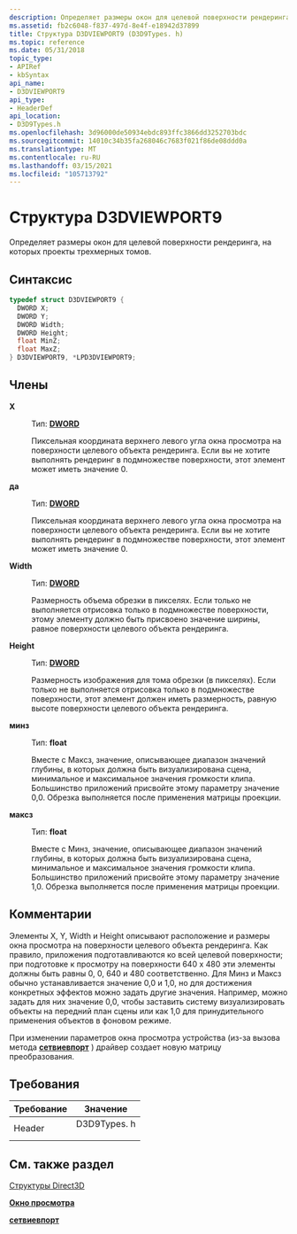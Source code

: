 ```yaml
---
description: Определяет размеры окон для целевой поверхности рендеринга, на которых проекты трехмерных томов.
ms.assetid: fb2c6048-f837-497d-8e4f-e18942d37899
title: Структура D3DVIEWPORT9 (D3D9Types. h)
ms.topic: reference
ms.date: 05/31/2018
topic_type:
- APIRef
- kbSyntax
api_name:
- D3DVIEWPORT9
api_type:
- HeaderDef
api_location:
- D3D9Types.h
ms.openlocfilehash: 3d96000de50934ebdc893ffc3866dd3252703bdc
ms.sourcegitcommit: 14010c34b35fa268046c7683f021f86de08ddd0a
ms.translationtype: MT
ms.contentlocale: ru-RU
ms.lasthandoff: 03/15/2021
ms.locfileid: "105713792"
---
```

# <a name="d3dviewport9-structure"></a>Структура D3DVIEWPORT9

Определяет размеры окон для целевой поверхности рендеринга, на которых проекты трехмерных томов.

## <a name="syntax"></a>Синтаксис


```C++
typedef struct D3DVIEWPORT9 {
  DWORD X;
  DWORD Y;
  DWORD Width;
  DWORD Height;
  float MinZ;
  float MaxZ;
} D3DVIEWPORT9, *LPD3DVIEWPORT9;
```



## <a name="members"></a>Члены

<dl> <dt>

**X**
</dt> <dd>

Тип: **[ **DWORD**](../winprog/windows-data-types.md)**

</dd> <dd>

Пиксельная координата верхнего левого угла окна просмотра на поверхности целевого объекта рендеринга. Если вы не хотите выполнять рендеринг в подмножестве поверхности, этот элемент может иметь значение 0.

</dd> <dt>

**да**
</dt> <dd>

Тип: **[ **DWORD**](../winprog/windows-data-types.md)**

</dd> <dd>

Пиксельная координата верхнего левого угла окна просмотра на поверхности целевого объекта рендеринга. Если вы не хотите выполнять рендеринг в подмножестве поверхности, этот элемент может иметь значение 0.

</dd> <dt>

**Width**
</dt> <dd>

Тип: **[ **DWORD**](../winprog/windows-data-types.md)**

</dd> <dd>

Размерность объема обрезки в пикселях. Если только не выполняется отрисовка только в подмножестве поверхности, этому элементу должно быть присвоено значение ширины, равное поверхности целевого объекта рендеринга.

</dd> <dt>

**Height**
</dt> <dd>

Тип: **[ **DWORD**](../winprog/windows-data-types.md)**

</dd> <dd>

Размерность изображения для тома обрезки (в пикселях). Если только не выполняется отрисовка только в подмножестве поверхности, этот элемент должен иметь размерность, равную высоте поверхности целевого объекта рендеринга.

</dd> <dt>

**минз**
</dt> <dd>

Тип: **float**

</dd> <dd>

Вместе с Максз, значение, описывающее диапазон значений глубины, в которых должна быть визуализирована сцена, минимальное и максимальное значения громкости клипа. Большинство приложений присвойте этому параметру значение 0,0. Обрезка выполняется после применения матрицы проекции.

</dd> <dt>

**максз**
</dt> <dd>

Тип: **float**

</dd> <dd>

Вместе с Минз, значение, описывающее диапазон значений глубины, в которых должна быть визуализирована сцена, минимальное и максимальное значения громкости клипа. Большинство приложений присвойте этому параметру значение 1,0. Обрезка выполняется после применения матрицы проекции.

</dd> </dl>

## <a name="remarks"></a>Комментарии

Элементы X, Y, Width и Height описывают расположение и размеры окна просмотра на поверхности целевого объекта рендеринга. Как правило, приложения подготавливаются ко всей целевой поверхности; при подготовке к просмотру на поверхности 640 x 480 эти элементы должны быть равны 0, 0, 640 и 480 соответственно. Для Минз и Максз обычно устанавливается значение 0,0 и 1,0, но для достижения конкретных эффектов можно задать другие значения. Например, можно задать для них значение 0,0, чтобы заставить систему визуализировать объекты на передний план сцены или как 1,0 для принудительного применения объектов в фоновом режиме.

При изменении параметров окна просмотра устройства (из-за вызова метода [**сетвиевпорт**](/windows/win32/api/d3d9helper/nf-d3d9helper-idirect3ddevice9-setviewport) ) драйвер создает новую матрицу преобразования.

## <a name="requirements"></a>Требования



| Требование | Значение |
|-------------------|----------------------------------------------------------------------------------------|
| Header<br/> | <dl> <dt>D3D9Types. h</dt> </dl> |



## <a name="see-also"></a>См. также раздел

<dl> <dt>

[Структуры Direct3D](dx9-graphics-reference-d3d-structures.md)
</dt> <dt>

[**Окно просмотра**](/windows/win32/api/d3d9helper/nf-d3d9helper-idirect3ddevice9-getviewport)
</dt> <dt>

[**сетвиевпорт**](/windows/win32/api/d3d9helper/nf-d3d9helper-idirect3ddevice9-setviewport)
</dt> </dl>

 

 
